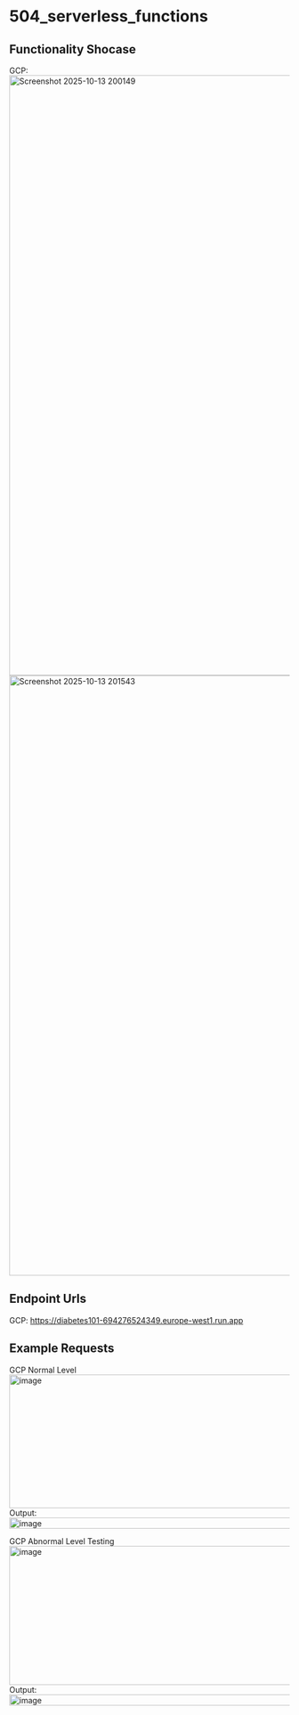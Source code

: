 # 504_serverless_functions




## Functionality Shocase
GCP:
<img width="1919" height="1079" alt="Screenshot 2025-10-13 200149" src="https://github.com/user-attachments/assets/46db9957-8aa0-4942-b2b4-85afe7373eb4" />
<img width="1919" height="1079" alt="Screenshot 2025-10-13 201543" src="https://github.com/user-attachments/assets/2f2c221d-5028-4c96-bf65-7d1b728475ca" />

## Endpoint Urls
GCP: https://diabetes101-694276524349.europe-west1.run.app


## Example Requests

GCP Normal Level
<img width="912" height="240" alt="image" src="https://github.com/user-attachments/assets/2fa661b6-be8d-47f5-b7e4-07892fcb34eb" />
Output: 
<img width="541" height="20" alt="image" src="https://github.com/user-attachments/assets/d080a981-a9cc-47f1-b052-3d3f61ea5d2c" />



GCP Abnormal Level Testing
<img width="1553" height="250" alt="image" src="https://github.com/user-attachments/assets/2d6bc452-3e0f-4907-a6f0-b32a60948834" />
Output:
<img width="513" height="20" alt="image" src="https://github.com/user-attachments/assets/8faac025-6aa2-4ad6-bc99-4867316f6623" />

